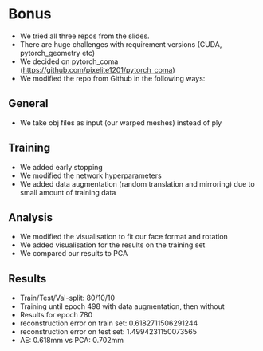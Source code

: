 # Bonus
- We tried all three repos from the slides.
- There are huge challenges with requirement versions (CUDA, pytorch_geometry etc)
- We decided on pytorch_coma (https://github.com/pixelite1201/pytorch_coma) 
- We modified the repo from Github in the following ways:

## General
- We take obj files as input (our warped meshes) instead of ply

## Training
- We added early stopping
- We modified the network hyperparameters
- We added data augmentation (random translation and mirroring) due to small amount of training data

## Analysis
- We modified the visualisation to fit our face format and rotation
- We added visualisation for the results on the training set
- We compared our results to PCA

## Results
- Train/Test/Val-split: 80/10/10
- Training until epoch 498 with data augmentation, then without 
- Results for epoch 780
- reconstruction error on train set: 0.6182711506291244
- reconstruction error on test set: 1.4994231150073565
- AE: 0.618mm vs PCA: 0.702mm

